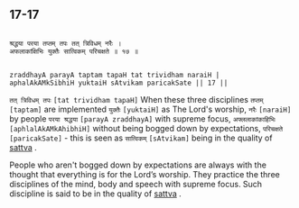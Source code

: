 ## 17-17


```shloka-sa

श्रद्धया परया तप्तम् तपः तत् त्रिविधम् नरैः ।
अफलाकांक्षिभिः युक्तैः सात्विकम् परिचक्षते ॥ १७ ॥

```
```shloka-sa-hk

zraddhayA parayA taptam tapaH tat trividham naraiH |
aphalAkAMkSibhiH yuktaiH sAtvikam paricakSate || 17 ||

```
`तत् त्रिविधम् तपः` `[tat trividham tapaH]` When these three disciplines `तप्तम्` `[taptam]` are implemented `युक्तैः` `[yuktaiH]` as The Lord's worship, `नरैः` `[naraiH]` by people `परया श्रद्धया` `[parayA zraddhayA]` with supreme focus, `अफ्ललाकांकाहिभिः` `[aphlalAkAMkAhibhiH]` without being bogged down by expectations, `परिचक्षते` `[paricakSate]` - this is seen as `सात्विकम्` `[sAtvikam]` being in the quality of 
[sattva](sattva)
.

People who aren't bogged down by expectations are always with the thought that everything is for the Lord’s worship. They practice the three disciplines of the mind, body and speech with supreme focus. Such discipline is said to be in the quality of 
[sattva](sattva)
.


